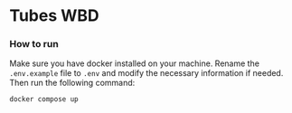 # Tubes WBD

### How to run

Make sure you have docker installed on your machine. 
Rename the `.env.example` file to `.env` and modify the necessary information if needed.
Then run the following command:
```bash
docker compose up
```